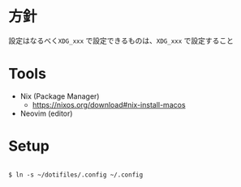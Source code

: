 # 方針
設定はなるべく`XDG_xxx` で設定できるものは、`XDG_xxx` で設定すること

# Tools
- Nix (Package Manager)
  + https://nixos.org/download#nix-install-macos
- Neovim (editor)

# Setup
```shell

$ ln -s ~/dotifiles/.config ~/.config
```

